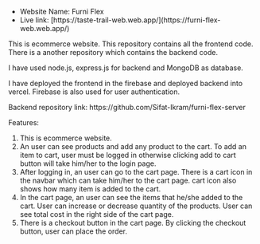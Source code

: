 <ul>
  <li>
    Website Name: Furni Flex
  </li>
  <li>
    Live link: [https://taste-trail-web.web.app/](https://furni-flex-web.web.app/)
  </li>
</ul>

<p>This is ecommerce website. This repository contains all the frontend code. There is a another repository which contains the backend code.</p>
<p>I have used node.js, express.js for backend and MongoDB as database.</p>
<p> I have deployed the frontend in the firebase and deployed backend into vercel. Firebase is also used for user authentication.</p>
<p>Backend repository link: https://github.com/Sifat-Ikram/furni-flex-server</p>


Features:
<ol>
  <li>This is ecommerce website.</li>
  <li>An user can see products and add any product to the cart. To add an item to cart, user must be logged in otherwise clicking add to cart button will take him/her to the login page.</li>
  <li>After logging in, an user can go to the cart page. There is a cart icon in the navbar which can take him/her to the cart page. cart icon also shows how many item is added to the cart.</li>
  <li>In the cart page, an user can see the items that he/she added to the cart. User can increase or decrease quantity of the products. User can see total cost in the right side of the cart page.</li>
  <li>There is a checkout button in the cart page. By clicking the checkout button, user can place the order.</li>
</ol>
